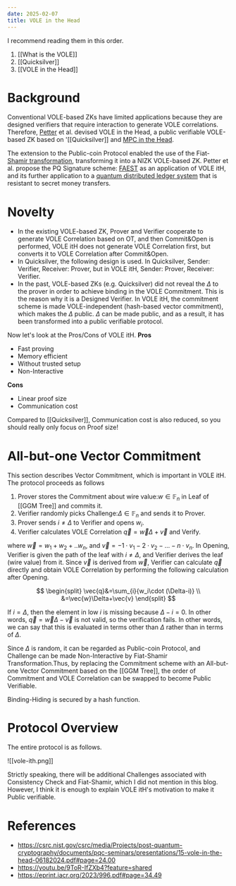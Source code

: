 ```yaml
---
date: 2025-02-07
title: VOLE in the Head
---
```


I recommend reading them in this order. 

1. [[What is the VOLE]]
2. [[Quicksilver]]
3. [[VOLE in the Head]]

# Background

Conventional VOLE-based ZKs have limited applications because they are designed verifiers that require interaction to generate VOLE correlations. Therefore, [Petter](https://scholar.google.dk/citations?user=1k1mPNAAAAAJ&hl=en) et al. devised VOLE in the Head, a public verifiable VOLE-based ZK based on '[[Quicksilver]] and [MPC in the Head](https://csrc.nist.gov/csrc/media/Projects/post-quantum-cryptography/documents/pqc-seminars/presentations/13-intro-mpc-in-the-head-05212024.pdf).

The extension to the Public-coin Protocol enabled the use of the Fiat-[Shamir transformation](https://en.wikipedia.org/wiki/Fiat%E2%80%93Shamir_heuristic), transforming it into a NIZK VOLE-based ZK.
Petter et al. propose the PQ Signature scheme: [FAEST](https://faest.info/) as an application of VOLE itH, and its further application to a [quantum distributed ledger system](https://eprint.iacr.org/2025/113.pdf) that is resistant to secret money transfers.

# Novelty

- In the existing VOLE-based ZK, Prover and Verifier cooperate to generate VOLE Correlation based on OT, and then Commit&Open is performed, VOLE itH does not generate VOLE Correlation first, but converts it to VOLE Correlation after Commit&Open.
- In Quicksilver, the following design is used. In Quicksilver, Sender: Verifier, Receiver: Prover, but in VOLE itH, Sender: Prover, Receiver: Verifier.
- In the past, VOLE-based ZKs (e.g. Quicksilver) did not reveal the $\Delta$ to the prover in order to achieve binding in the VOLE Commitment. This is the reason why it is a Designed Verifier. In VOLE itH, the commitment scheme is made VOLE-independent (hash-based vector commitment), which makes the $\Delta$ public. $\Delta$ can be made public, and as a result, it has been transformed into a public verifiable protocol.


Now let's look at the Pros/Cons of VOLE itH.
**Pros**
- Fast proving
- Memory efficient
- Without trusted setup
- Non-Interactive

**Cons**
- Linear proof size
- Communication cost

Compared to [[Quicksilver]], Communication cost is also reduced, so you should really only focus on Proof size!

# All-but-one Vector Commitment

This section describes Vector Commitment, which is important in VOLE itH.
The protocol proceeds as follows

1. Prover stores the Commitment about wire value:$w\in{\mathbb{F}_n}$ in Leaf of [[GGM Tree]] and commits it.
2. Verifier randomly picks Challenge:$\Delta\in{\mathbb{F}_n}$ and sends it to Prover.
3. Prover sends $i\not = \Delta$ to Verifier and opens $w_i$.
4. Verifier calculates VOLE Correlation $\vec{q}=\vec{w}\Delta+\vec{v}$ and Verify.

where $\vec{w}=w_1+w_2+. .w_n$, and $\vec{v}=-1\cdot v_1-2\cdot v_2-... -n\cdot v_n$.
In Opening, Verifier is given the path of the leaf with $i\not = \Delta$, and Verifier derives the leaf (wire value) from it.
Since $\vec{v}$ is derived from $\vec{w}$, Verifier can calculate $\vec{q}$ directly and obtain VOLE Correlation by performing the following calculation after Opening.

$$
\begin{split}
\vec{q}&=\sum_{i}{w_i\cdot (\Delta-i)} \\
 &=\vec{w}\Delta+\vec{v}
\end{split}
$$

If $i=\Delta$, then the element in low $i$ is missing because $\Delta-i=0$. In other words, $\vec{q}=\vec{w}\Delta-\vec{v}$ is not valid, so the verification fails. 
In other words, we can say that this is evaluated in terms other than $\Delta$ rather than in terms of $\Delta$.

Since $\Delta$ is random, it can be regarded as Public-coin Protocol, and Challenge can be made Non-Interactive by Fiat-Shamir Transformation.Thus, by replacing the Commitment scheme with an All-but-one Vector Commitment based on the [[GGM Tree]], the order of Commitment and VOLE Correlation can be swapped to become Public Verifiable.

Binding-Hiding is secured by a hash function.

# Protocol Overview
The entire protocol is as follows.

![[vole-ith.png]]

Strictly speaking, there will be additional Challenges associated with Consistency Check and Fiat-Shamir, which I did not mention in this blog.
However, I think it is enough to explain VOLE itH's motivation to make it Public verifiable.

# References
- https://csrc.nist.gov/csrc/media/Projects/post-quantum-cryptography/documents/pqc-seminars/presentations/15-vole-in-the-head-06182024.pdf#page=24.00
- https://youtu.be/9ToR-IfZXb4?feature=shared
- https://eprint.iacr.org/2023/996.pdf#page=34.49
